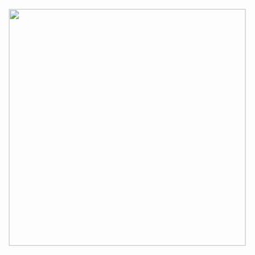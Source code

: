 
<a href="https://discord.gg/wavess"><img align="right" width="425" src="https://lanyard.kyrie25.me/api/1111729007050891295?imgStyle=square&gradient=e9d6d5-e9d6d5-f3b1b4-ffffff&bg=0d1117"></a>
